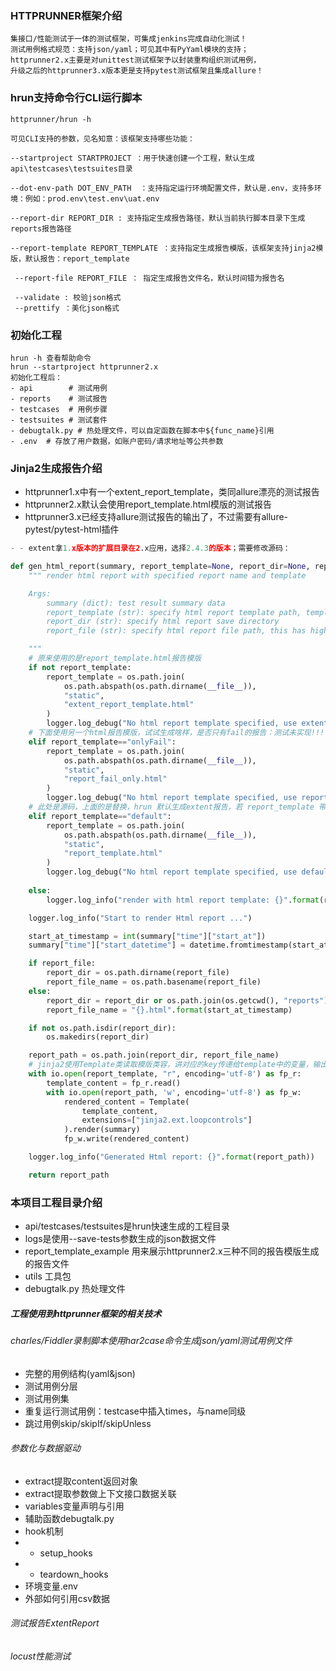 ### HTTPRUNNER框架介绍
```大疆
集接口/性能测试于一体的测试框架，可集成jenkins完成自动化测试！
测试用例格式规范：支持json/yaml；可见其中有PyYaml模块的支持；
httprunner2.x主要是对unittest测试框架予以封装重构组织测试用例，
升级之后的httprunner3.x版本更是支持pytest测试框架且集成allure！
```

### hrun支持命令行CLI运行脚本
```
httprunner/hrun -h

可见CLI支持的参数，见名知意：该框架支持哪些功能：

--startproject STARTPROJECT ：用于快速创建一个工程，默认生成api\testcases\testsuites目录

--dot-env-path DOT_ENV_PATH  ：支持指定运行环境配置文件，默认是.env，支持多环境：例如：prod.env\test.env\uat.env

--report-dir REPORT_DIR	: 支持指定生成报告路径，默认当前执行脚本目录下生成reports报告路径

--report-template REPORT_TEMPLATE ：支持指定生成报告模版，该框架支持jinja2模版，默认报告：report_template

 --report-file REPORT_FILE ： 指定生成报告文件名，默认时间错为报告名
 
 --validate	: 校验json格式
 --prettify	：美化json格式
```

### 初始化工程
```
hrun -h 查看帮助命令
hrun --startproject httprunner2.x
初始化工程后：
- api		 # 测试用例
- reports    # 测试报告
- testcases  # 用例步骤
- testsuites # 测试套件
- debugtalk.py # 热处理文件，可以自定函数在脚本中${func_name}引用
- .env  # 存放了用户数据，如账户密码/请求地址等公共参数

```

### Jinja2生成报告介绍
- httprunner1.x中有一个extent_report_template，类同allure漂亮的测试报告
- httprunner2.x默认会使用report_template.html模版的测试报告
- httprunner3.x已经支持allure测试报告的输出了，不过需要有allure-pytest/pytest-html插件
```python
- - extent拿1.x版本的扩展目录在2.x应用，选择2.4.3的版本；需要修改源码：

def gen_html_report(summary, report_template=None, report_dir=None, report_file=None):
    """ render html report with specified report name and template

    Args:
        summary (dict): test result summary data
        report_template (str): specify html report template path, template should be in Jinja2 format.
        report_dir (str): specify html report save directory
        report_file (str): specify html report file path, this has higher priority than specifying report dir.

    """
    # 原来使用的是report_template.html报告模版
    if not report_template:
        report_template = os.path.join(
            os.path.abspath(os.path.dirname(__file__)),
            "static",
            "extent_report_template.html"
        )
        logger.log_debug("No html report template specified, use extent_report_template.")
    # 下面使用另一个html报告模版，试试生成啥样，是否只有fail的报告：测试未实现!!!
    elif report_template=="onlyFail":
        report_template = os.path.join(
            os.path.abspath(os.path.dirname(__file__)),
            "static",
            "report_fail_only.html"
        )
        logger.log_debug("No html report template specified, use report_fail_only.")
    # 此处是源码，上面的是替换，hrun 默认生成extent报告，若 report_template 带上default则生成原报告样式
    elif report_template=="default":
        report_template = os.path.join(
            os.path.abspath(os.path.dirname(__file__)),
            "static",
            "report_template.html"
        )
        logger.log_debug("No html report template specified, use default_report_template.")
        
    else:
        logger.log_info("render with html report template: {}".format(report_template))

    logger.log_info("Start to render Html report ...")

    start_at_timestamp = int(summary["time"]["start_at"])
    summary["time"]["start_datetime"] = datetime.fromtimestamp(start_at_timestamp).strftime('%Y-%m-%d %H:%M:%S')

    if report_file:
        report_dir = os.path.dirname(report_file)
        report_file_name = os.path.basename(report_file)
    else:
        report_dir = report_dir or os.path.join(os.getcwd(), "reports")
        report_file_name = "{}.html".format(start_at_timestamp)

    if not os.path.isdir(report_dir):
        os.makedirs(report_dir)

    report_path = os.path.join(report_dir, report_file_name)
    # jinja2使用Template类读取模版类容，讲对应的key传递给template中的变量，输出到report_path
    with io.open(report_template, "r", encoding='utf-8') as fp_r:
        template_content = fp_r.read()
        with io.open(report_path, 'w', encoding='utf-8') as fp_w:
            rendered_content = Template(
                template_content,
                extensions=["jinja2.ext.loopcontrols"]
            ).render(summary)
            fp_w.write(rendered_content)

    logger.log_info("Generated Html report: {}".format(report_path))

    return report_path
```
### 本项目工程目录介绍
- api/testcases/testsuites是hrun快速生成的工程目录
- logs是使用--save-tests参数生成的json数据文件
- report_template_example 用来展示httprunner2.x三种不同的报告模版生成的报告文件
- utils 工具包
- debugtalk.py 热处理文件

##### 工程使用到httprunner框架的相关技术
###### charles/Fiddler录制脚本使用har2case命令生成json/yaml测试用例文件
- 完整的用例结构(yaml&json)
- 测试用例分层
- 测试用例集
- 重复运行测试用例：testcase中插入times，与name同级
- 跳过用例skip/skipIf/skipUnless
###### 参数化与数据驱动
- extract提取content返回对象
- extract提取参数做上下文接口数据关联
- variables变量声明与引用
- 辅助函数debugtalk.py
- hook机制
- - setup_hooks
- - teardown_hooks
- 环境变量.env
- 外部如何引用csv数据
###### 测试报告ExtentReport
###### locust性能测试
